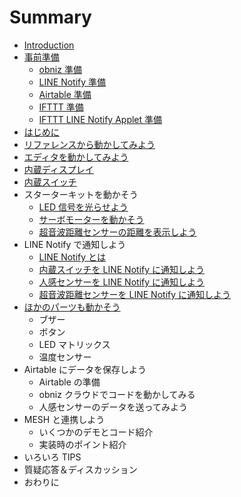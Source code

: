 # Summary

- [Introduction](README.md)
- [事前準備](00-preparation/README.md)
  - [obniz 準備](00-preparation/00-obniz.md)
  - [LINE Notify 準備](00-preparation/01-line-notify.md)
  - [Airtable 準備](00-preparation/02-airtable.md)
  - [IFTTT 準備](00-preparation/03-01-ifttt.md)
  - [IFTTT LINE Notify Applet 準備](00-preparation/03-02-line-notify-applet.md)
- [はじめに](01-introduction.md)
- [リファレンスから動かしてみよう](02-reference)
- [エディタを動かしてみよう](03-editor.md)
- [内蔵ディスプレイ](04-display.md)
- [内蔵スイッチ](05-switch.md)
- スターターキットを動かそう
  - [LED 信号を光らせよう](06-01-led.md)
  - [サーボモーターを動かそう](06-02-servo.md)
  - [超音波距離センサーの距離を表示しよう](06-03-ultra-sonic.md)
- LINE Notify で通知しよう
  - [LINE Notify とは](07-01-line-notify.md)
  - [内蔵スイッチを LINE Notify に通知しよう](07-02-line-notify-and-switch.md)
  - [人感センサーを LINE Notify に通知しよう](07-03-line-notify-and-pir-sensor.md)
  - [超音波距離センサーを LINE Notify に通知しよう](07-04-line-notify-ultra-sonic.md)
- [ほかのパーツも動かそう](08-other-parts.md)
  - ブザー
  - ボタン
  - LED マトリックス
  - 温度センサー
- Airtable にデータを保存しよう
  - Airtable の準備
  - obniz クラウドでコードを動かしてみる
  - 人感センサーのデータを送ってみよう
- MESH と連携しよう
  - いくつかのデモとコード紹介
  - 実装時のポイント紹介
- いろいろ TIPS
- 質疑応答＆ディスカッション
- おわりに